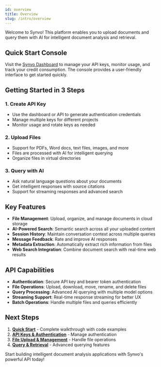 ```yaml
---
id: overview
title: Overview
slug: /intro/overview
---
```


Welcome to Synvo! This platform enables you to upload documents and query them with AI for intelligent document analysis and retrieval.

## Quick Start Console

Visit the [Synvo Dashboard](https://console.synvo.ai/dashboard) to manage your API keys, monitor usage, and track your credit consumption. The console provides a user-friendly interface to get started quickly.

## Getting Started in 3 Steps

### 1. **Create API Key**

- Use the dashboard or API to generate authentication credentials
- Manage multiple keys for different projects
- Monitor usage and rotate keys as needed

### 2. **Upload Files**

- Support for PDFs, Word docs, text files, images, and more
- Files are processed with AI for intelligent querying
- Organize files in virtual directories

### 3. **Query with AI**

- Ask natural language questions about your documents
- Get intelligent responses with source citations
- Support for streaming responses and advanced search

## Key Features

- **File Management**: Upload, organize, and manage documents in cloud storage
- **AI-Powered Search**: Semantic search across all your uploaded content
- **Session History**: Maintain conversation context across multiple queries
- **Message Feedback**: Rate and improve AI responses
- **Metadata Extraction**: Automatically extract rich information from files
- **Web Search Integration**: Combine document search with real-time web results

## API Capabilities

- **Authentication**: Secure API key and bearer token authentication
- **File Operations**: Upload, download, move, rename, and delete files
- **Query Processing**: Advanced AI querying with multiple model options
- **Streaming Support**: Real-time response streaming for better UX
- **Batch Operations**: Handle multiple files and queries efficiently

## Next Steps

1. **[Quick Start](/docs/1.0/quick-start)** - Complete walkthrough with code examples
2. **[API Keys & Authentication](/docs/1.0/synvo-api/api-keys-authentication)** - Manage authentication
3. **[File Upload & Management](/docs/1.0/synvo-api/file-upload-management)** - Handle file operations
4. **[Query & Retrieval](/docs/1.0/synvo-api/query-retrieval)** - Advanced querying features

Start building intelligent document analysis applications with Synvo's powerful API today!
